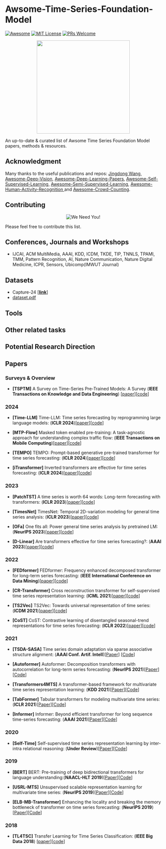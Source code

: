 # Awsome-Time-Series-Foundation-Model

[![Awesome](https://awesome.re/badge.svg)](https://awesome.re) [![MIT License](https://img.shields.io/badge/license-MIT-green.svg)](https://opensource.org/licenses/MIT) [![PRs Welcome](https://img.shields.io/badge/PRs-welcome-brightgreen.svg?style=flat-square)](http://makeapullrequest.com)

<p align="center">
  <img width="300" src="https://i.imgur.com/Ky2jxnj.png" "Awesome!">
</p>

An up-to-date & curated list of Awsome Time Series Foundation Model papers, methods & resources.

## Acknowledgment

Many thanks to the useful publications and repos: [Jingdong Wang](https://github.com/jindongwang), [Awesome-Deep-Vision](https://github.com/kjw0612/awesome-deep-vision), [Awesome-Deep-Learning-Papers](https://github.com/terryum/awesome-deep-learning-papers), [Awesome-Self-Supervised-Learning](https://github.com/jason718/awesome-self-supervised-learning), [Awesome-Semi-Supervised-Learning](https://github.com/yassouali/awesome-semi-supervised-learning), [Awesome-Human-Activity-Recognition
](https://github.com/haoranD/Awesome-Human-Activity-Recognition/) and [Awesome-Crowd-Counting](https://github.com/gjy3035/Awesome-Crowd-Counting#datasets).

## Contributing
<p align="center">
  <img src="http://cdn1.sportngin.com/attachments/news_article/7269/5172/needyou_small.jpg" alt="We Need You!">
</p>

Please feel free to contribute this list.


## Conferences, Journals and Workshops
- IJCAI, ACM MultiMedia, AAAI, KDD, ICDM, TKDE, TIP, TNNLS, TPAMI, TMM, Pattern Recognition, AI, Nature Communication, Nature Digital Medicine, ICPR, Sensors, Ubicomp(IMWUT Journal)

## Datasets

- Capture-24 [[**link**](https://github.com/OxWearables/capture24)]
- [dataset.pdf](https://github.com/user-attachments/files/18184364/dataset.pdf)


## Tools

## Other related tasks

## Potential Research Direction

## Papers

### Surveys & Overview

- <a name="TSPTM"></a> **[TSPTM]** A Survey on Time-Series Pre-Trained Models: A Survey (**IEEE Transactions on Knowledge and Data Engineering**) [[paper](https://arxiv.org/abs/2305.10716)][[code](https://github.com/qianlima-lab/time-series-ptms)]

### 2024

- <a name="Time-LLM"></a> **[Time-LLM]** Time-LLM: Time series forecasting by reprogramming large language models: (**ICLR 2024**)[[paper](https://arxiv.org/pdf/2310.01728)][[code](https://github.com/KimMeen/Time-LLM)]

- <a name="MTP-Flow"></a> **[MTP-Flow]** Masked token enabled pre-training: A task-agnostic approach for understanding complex traffic flow: (**IEEE Transactions on Mobile Computing**)[[paper](https://ieeexplore.ieee.org/stamp/stamp.jsp?tp=&arnumber=10505023)][[code](https://github.com/Xiao-Di/TSSN)]

- <a name="TEMPO"></a> **[TEMPO]** TEMPO: Prompt-based generative pre-trained transformer for time series forecasting: (**ICLR 2024**)[[paper](https://arxiv.org/pdf/2310.04948)][[code](https://github.com/DC-research/TEMPO)]

- <a name="iTransformer"></a> **[iTransformer]** Inverted transformers are effective for time series forecasting: (**ICLR 2024**)[[paper](https://arxiv.org/pdf/2310.06625)][[code](https://github.com/thuml/iTransformer)]

### 2023

- <a name="PatchTST"></a> **[PatchTST]** A time series is worth 64 words: Long-term forecasting with transformers: (**ICLR 2023**)[[paper](https://arxiv.org/pdf/2211.14730)][[code](https://github.com/PatchTST/PatchTST)]

- <a name="TimesNet"></a> **[TimesNet]** TimesNet: Temporal 2D-variation modeling for general time series analysis: (**ICLR 2023**)[[paper](https://arxiv.org/pdf/2210.02186)][[code](https://github.com/thuml/TimesNet)]

- <a name="OFa"></a> **[OFa]** One fits all: Power general time series analysis by pretrained LM: (**NeurIPS 2023**)[[paper](https://arxiv.org/pdf/2302.11939)][[code](https://github.com/DAMO-DI-ML/NeurIPS2023-One-Fits-All)]

- <a name="D-Linear"></a> **[D-Linear]** Are transformers effective for time series forecasting?: (**AAAI 2023**)[[paper](https://arxiv.org/pdf/2205.13504)][[code](https://github.com/cure-lab/LTSF-Linear)]

### 2022

- <a name="FEDformer"></a>  **[FEDformer]** FEDformer: Frequency enhanced decomposed transformer for long-term series forecasting: (**IEEE International Conference on Data Mining**)[[paper](https://arxiv.org/pdf/2201.12740)][[code](https://github.com/MAZiqing/FEDformer)]

- <a name="CR-Transformer"></a>  **[CR-Transformer]** Cross reconstruction transformer for self-supervised time series representation learning: (**ICML 2021**)[[paper](https://arxiv.org/pdf/2205.09928)][[code](https://github.com/BobZwr/Cross-Reconstruction-Transformer)]

- <a name="TS2Vec"></a>  **[TS2Vec]** TS2Vec: Towards universal representation of time series: (**ICDM 2021**)[[paper](https://arxiv.org/pdf/2106.10466v2)][[code](https://github.com/zhihanyue/ts2vec)]

- <a name="CoST"></a>  **[CoST]** CoST: Contrastive learning of disentangled seasonal-trend representations for time series forecasting: (**ICLR 2022**)[[paper](https://arxiv.org/pdf/2202.01575)][[code](https://github.com/salesforce/CoST)]

### 2021

- <a name="TSDA-SASA"></a>  **[TSDA-SASA]** Time series domain adaptation via sparse associative structure alignment: (**AAAI Conf. Artif. Intell**)[[Paper](https://arxiv.org/abs/2012.11797)] [[Code](https://github.com/DMIRLAB-Group/SASA-pytorch)]

- <a name="Autoformers"></a>  **[Autoformer]** Autoformer: Decomposition transformers with autocorrelation for long-term series forecasting: (**NeurIPS 2021**)[[Paper](https://arxiv.org/pdf/2106.13008)][[Code](https://github.com/thuml/Autoformer)]

- <a name="Transformers4MTS"></a>  **[Transformers4MTS]** A transformer-based framework for multivariate time series representation learning: (**KDD 2021**)[[Paper](https://arxiv.org/pdf/2010.02803)][[Code](https://github.com/gzerveas/mvts_transformer)]

- <a name="TabFormer"></a>  **[TabFormer]** Tabular transformers for modeling multivariate time series: (**ICLR 2021**)[[Paper](https://arxiv.org/pdf/2011.01843v1)][[Code](https://github.com/IBM/TabFormer)]

- <a name="Informer"></a>  **[Informer]** Informer: Beyond efficient transformer for long sequence time-series forecasting: (**AAAI 2021**)[[Paper](https://arxiv.org/pdf/2012.07436)][[Code](https://github.com/zhouhaoyi/Informer2020)]

### 2020

- <a name="Self-Time"></a>  **[Self-Time]** Self-supervised time series representation
learning by inter-intra relational reasoning: (**Under Review**)[[Paper](https://arxiv.org/pdf/2011.13548)][[Code](https://github.com/haoyfan/SelfTime)]

### 2019

- <a name="BERT"></a>  **[BERT]** BERT: Pre-training of deep bidirectional transformers for language understanding:(**NAACL-HLT 2019**)[[Paper](https://arxiv.org/pdf/1810.04805)][[Code](https://github.com/google-research/bert)]

- <a name="USRL-MTS"></a>  **[USRL-MTS]** Unsupervised scalable representation learning for multivariate time series: (**NeurIPS 2019**)[[Paper](https://arxiv.org/pdf/1901.10738)][[Code](https://github.com/White-Link/UnsupervisedScalableRepresentationLearningTimeSeries)]

- <a name="ELB-MB-Transformer"></a>  **[ELB-MB-Transformer]** Enhancing the locality and breaking the memory bottleneck of transformer on time series forecasting: (**NeurIPS 2019**)[[Paper](https://arxiv.org/pdf/1907.00235)][[Code](https://github.com/mlpotter/Transformer_Time_Series)]

### 2018

- <a name="TL4TSC"></a> **[TL4TSC]** Transfer Learning for Time Series Classification: (**IEEE Big Data 2018**) [[paper](https://arxiv.org/pdf/1811.01533)][[code](https://github.com/hfawaz/bigdata18?tab=readme-ov-file)]

